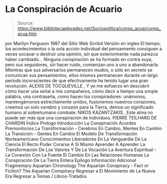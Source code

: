 # La Conspiración de Acuario

> Source: https://www.bibliotecapleyades.net/Sociopolitica/consp_acua/consp_acua.htm

por Marilyn Ferguson
1987
del Sitio Web Scribd
Versión en ingles
El tiempo, los acontecimientos o la sola acción individual del pensamiento consiguen a veces socavar o destruir una opinión, sin que exteriormente nada parezca haber cambiado... Ninguna conspiración se ha formado en contra suya, pero sus seguidores, sin hacer ruido, comienzan uno a uno a abandonarla. Mientras que sus adversarios permanecen mudos, o sólo en secreto se comunican sus pensamientos, ellos mismos permanecen durante un largo período inconscientes de que efectivamente ha tenido lugar una gran revolución.
ALEXIS DE TOCQUEVILLE ,
Y yo me esfuerzo en descubrir cómo hacer una señal a mis compañeros, cómo decir a tiempo una simple palabra, una contraseña, como hacen los conspiradores: unámonos, mantengámonos estrechamente unidos, fusionemos nuestros corazones, creemos un solo cerebro y corazón para la Tierra, demos un significado humano al sobrehumano combate.
NIKOS KAZANTZAKIS ,
Este alma no puede ser más que una conspiración de individuos.
PIERRE TEILHARD DE CHARDIN
Índice
Prologo
Introducción
La Conspiración
Acordes Premonitorios
La Transformación - Cerebros En Cambio, Mentes En Cambio
La Transición - Gentes En Cambio
El Modelo De Transformación Norteamericano
Conocimientos Liberadores En La Vanguardia De La Ciencia
El Recto Poder
Curarse A Sí Mismo
Aprender A Aprender
La Transformación De Los Valores Y De La Vocación
La Aventura Espiritual - La Conexión Con La Fuente
El Cambio En Las Relaciones Humanas
La Conspiración De La Tierra Entera Epílogo
Información Adicional
Fragmentary Aquarian Chronology
The Aquarian Conspiracy - Fact or Fiction?
The Aquarian Conspiracy
Regresar a El Movimiento de La Nueva Era
Regresar a Temas / Libros-Tratados
